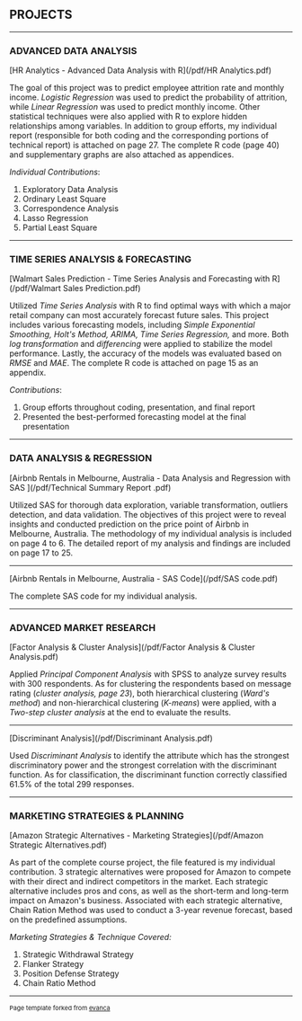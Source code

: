 ## PROJECTS

---

### ADVANCED DATA ANALYSIS

[HR Analytics - Advanced Data Analysis with R](/pdf/HR Analytics.pdf)

The goal of this project was to predict employee attrition rate and monthly income. _Logistic Regression_ was used to predict the probability of attrition, while _Linear Regression_ was used to predict monthly income. Other statistical techniques were also applied with R to explore hidden relationships among variables.
In addition to group efforts, my individual report (responsible for both coding and the corresponding portions of technical report) is attached on page 27. The complete R code (page 40) and supplementary graphs are also attached as appendices.

_Individual Contributions_:
1. Exploratory Data Analysis
2. Ordinary Least Square
3. Correspondence Analysis
4. Lasso Regression
5. Partial Least Square

---

### TIME SERIES ANALYSIS & FORECASTING

[Walmart Sales Prediction - Time Series Analysis and Forecasting with R](/pdf/Walmart Sales Prediction.pdf)

Utilized _Time Series Analysis_ with R to find optimal ways with which a major retail company can most accurately forecast future sales. This project includes various forecasting models, including _Simple Exponential Smoothing, Holt's Method, ARIMA, Time Series Regression,_ and more. Both _log transformation_ and _differencing_ were applied to stabilize the model performance. Lastly, the accuracy of the models was evaluated based on _RMSE_ and _MAE_. The complete R code is attached on page 15 as an appendix.

_Contributions_:
1. Group efforts throughout coding, presentation, and final report 
2. Presented the best-performed forecasting model at the final presentation

---

### DATA ANALYSIS & REGRESSION

[Airbnb Rentals in Melbourne, Australia - Data Analysis and Regression with SAS ](/pdf/Technical Summary Report .pdf)

Utilized SAS for thorough data exploration, variable transformation, outliers detection, and data validation. The objectives of this project were to reveal insights and conducted prediction on the price point of Airbnb in Melbourne, Australia. The methodology of my individual analysis is included on page 4 to 6. The detailed report of my analysis and findings are included on page 17 to 25.

---

[Airbnb Rentals in Melbourne, Australia - SAS Code](/pdf/SAS code.pdf)

The complete SAS code for my individual analysis.

---

### ADVANCED MARKET RESEARCH

[Factor Analysis & Cluster Analysis](/pdf/Factor Analysis & Cluster Analysis.pdf)

Applied _Principal Component Analysis_ with SPSS to analyze survey results with 300 respondents. As for clustering the respondents based on message rating (_cluster analysis, page 23_), both hierarchical clustering (_Ward's method_) and non-hierarchical clustering (_K-means_) were applied, with a _Two-step cluster analysis_ at the end to evaluate the results. 

---

[Discriminant Analysis](/pdf/Discriminant Analysis.pdf)

Used _Discriminant Analysis_ to identify the attribute which has the strongest discriminatory power and the strongest correlation with the discriminant function. As for classification, the discriminant function correctly classified 61.5% of the total 299 responses.

---

### MARKETING STRATEGIES & PLANNING

[Amazon Strategic Alternatives - Marketing Strategies](/pdf/Amazon Strategic Alternatives.pdf)

As part of the complete course project, the file featured is my individual contribution. 3 strategic alternatives were proposed for Amazon to compete with their direct and indirect competitors in the market. Each strategic alternative includes pros and cons, as well as the short-term and long-term impact on Amazon's business. Associated with each strategic alternative, Chain Ration Method was used to conduct a 3-year revenue forecast, based on the predefined assumptions.

_Marketing Strategies & Technique Covered:_
1. Strategic Withdrawal Strategy
2. Flanker Strategy
3. Position Defense Strategy
4. Chain Ratio Method

---
<p style="font-size:11px">Page template forked from <a href="https://github.com/evanca/quick-portfolio">evanca</a></p>
<!-- Remove above link if you don't want to attibute -->
